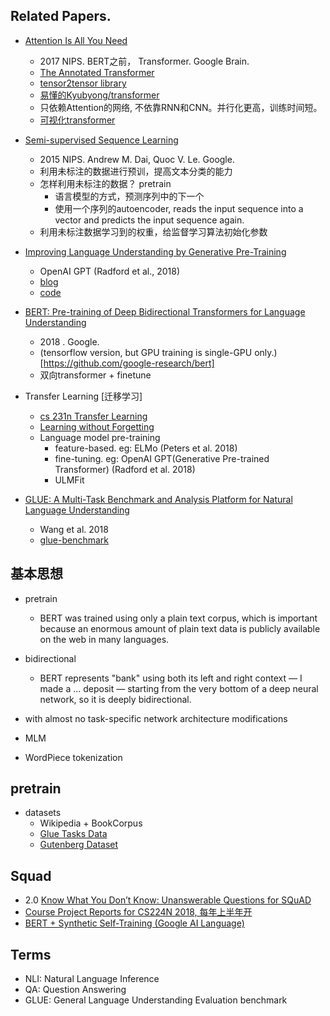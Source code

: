 Related Papers. 
----
- [Attention Is All You Need](https://papers.nips.cc/paper/7181-attention-is-all-you-need.pdf)
    - 2017 NIPS. BERT之前， Transformer. Google Brain.
    - [The Annotated Transformer](http://nlp.seas.harvard.edu/2018/04/03/attention.html)
    - [tensor2tensor library](https://github.com/tensorflow/tensor2tensor)
    - [易懂的Kyubyong/transformer](https://github.com/Kyubyong/transformer)
    - 只依赖Attention的网络, 不依靠RNN和CNN。并行化更高，训练时间短。
    - [可视化transformer](https://jalammar.github.io/illustrated-transformer/)
    
   
- [Semi-supervised Sequence Learning](https://arxiv.org/abs/1511.01432)
    - 2015 NIPS. Andrew M. Dai, Quoc V. Le. Google.
    - 利用未标注的数据进行预训，提高文本分类的能力
    - 怎样利用未标注的数据？ pretrain
        - 语言模型的方式，预测序列中的下一个
        - 使用一个序列的autoencoder, reads the input sequence into a vector and predicts the input sequence again.
    - 利用未标注数据学习到的权重，给监督学习算法初始化参数
    
    
- [Improving Language Understanding by Generative Pre-Training](https://s3-us-west-2.amazonaws.com/openai-assets/research-covers/language-unsupervised/language_understanding_paper.pdf)
    - OpenAI GPT (Radford et al., 2018)
    - [blog](https://blog.openai.com/language-unsupervised/)
    - [code](https://github.com/openai/finetune-transformer-lm)
    

- [BERT: Pre-training of Deep Bidirectional Transformers for Language Understanding](https://arxiv.org/pdf/1810.04805.pdf)
   - 2018 . Google.
   - (tensorflow version, but GPU training is single-GPU only.)[https://github.com/google-research/bert]
   - 双向transformer + finetune


- Transfer Learning [迁移学习]
    - [cs 231n Transfer Learning](http://cs231n.github.io/transfer-learning/)
    - [Learning without Forgetting](http://zli115.web.engr.illinois.edu/wp-content/uploads/2016/10/0479.pdf)
    - Language model pre-training
        - feature-based. eg: ELMo (Peters et al. 2018)
        - fine-tuning. eg: OpenAI GPT(Generative Pre-trained Transformer) (Radford et al. 2018)
        - ULMFit
    


- [GLUE: A Multi-Task Benchmark and Analysis Platform for Natural Language Understanding](https://www.nyu.edu/projects/bowman/glue.pdf)
    - Wang et al. 2018
    - [glue-benchmark](https://gluebenchmark.com/leaderboard)


## 基本思想
- pretrain
    - BERT was trained using only a plain text corpus, which is important because an enormous amount of plain text data is publicly available on the web in many languages.
- bidirectional
    - BERT represents "bank" using both its left and right context — I made a ... deposit — starting from the very bottom of a deep neural network, so it is deeply bidirectional.
- with almost no task-specific network architecture modifications 
    
- MLM

- WordPiece tokenization

## pretrain
- datasets
    - Wikipedia + BookCorpus
    - [Glue Tasks Data](https://gluebenchmark.com/tasks)
    - [Gutenberg Dataset](https://web.eecs.umich.edu/~lahiri/gutenberg_dataset.html)
    


## Squad
- 2.0 [Know What You Don’t Know: Unanswerable Questions for SQuAD](https://arxiv.org/pdf/1806.03822.pdf)
- [Course Project Reports for CS224N 2018, 每年上半年开](http://web.stanford.edu/class/cs224n/reports.html)
- [BERT + Synthetic Self-Training (Google AI Language)](../docs/NLP/BERT.pdf)


## Terms
- NLI: Natural Language Inference
- QA:  Question Answering
- GLUE: General Language Understanding Evaluation benchmark
 